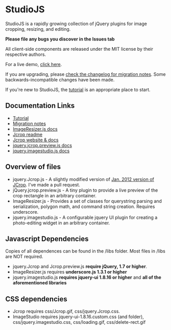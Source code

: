 # StudioJS

StudioJS is a rapidly growing collection of jQuery plugins for image cropping, resizing, and editing. 

**Please file any bugs you discover in the Issues tab**

All client-side components are released under the MIT license by their respective authors.

For a live demo,  [click here](http://studio.imageresizing.net/studio.html).

If you are upgrading, please [check the changelog for migration notes](https://github.com/imazen/studiojs/blob/master/changelog.md). Some backwards-incompatible changes have been made.

If you're new to StudioJS, the [tutorial](https://github.com/imazen/studiojs/blob/master/tutorial.md) is an appropriate place to start.

## Documentation Links

* [Tutorial](https://github.com/imazen/studiojs/blob/master/tutorial.md)
* [Migration notes](https://github.com/imazen/studiojs/blob/master/changelog.md)
* [ImageResizer.js docs](https://github.com/imazen/studiojs/blob/master/imageresizer.md)
* [Jcrop readme](https://github.com/tapmodo/Jcrop)
* [Jcrop website & docs](http://deepliquid.com/content/Jcrop.html)
* [jquery.jcrop.preview.js docs](https://github.com/imazen/studiojs/blob/master/jcrop-preview.md)
* [jquery.imagestudio.js docs](https://github.com/imazen/studiojs/blob/master/imagestudio.md)


## Overview of files

* jquery.Jcrop.js - A slightly modified version of [Jan. 2012 version of JCrop](https://github.com/tapmodo/Jcrop). I've made a pull request.
* jQuery.jcrop.preview.js - A tiny plugin to provide a live preview of the crop rectangle in an arbitrary container.
* ImageResizer.js - Provides a set of classes for querystring parsing and serialization, polygon math, and command string creation. Requires underscore.
* jquery.imagestudio.js - A configurable jquery UI plugin for creating a photo-editing widget in an arbitrary container. 

## Javascript Dependencies

Copies of all dependences can be found in the /libs folder. Most files in /libs are NOT required.

* jquery.Jcrop and Jcrop.preview.js **require jQuery, 1.7 or higher**.
* ImageResizer.js requires **underscore.js 1.3.1 or higher**
* jquery.imagestudio.js **requires jquery-ui 1.8.16 or higher** and **all of the aforementioned libraries**

## CSS dependencies

* Jcrop requires css/Jcrop.gif, css/jquery.Jcrop.css.
* ImageStudio requires jquery-ui-1.8.16.custom.css (and folder), css/jquery.imagestudio.css, css/loading.gif, css/delete-rect.gif



